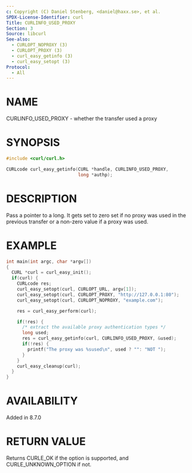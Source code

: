 ```yaml
---
c: Copyright (C) Daniel Stenberg, <daniel@haxx.se>, et al.
SPDX-License-Identifier: curl
Title: CURLINFO_USED_PROXY
Section: 3
Source: libcurl
See-also:
  - CURLOPT_NOPROXY (3)
  - CURLOPT_PROXY (3)
  - curl_easy_getinfo (3)
  - curl_easy_setopt (3)
Protocol:
  - All
---
```


# NAME

CURLINFO_USED_PROXY - whether the transfer used a proxy

# SYNOPSIS

~~~c
#include <curl/curl.h>

CURLcode curl_easy_getinfo(CURL *handle, CURLINFO_USED_PROXY,
                           long *authp);
~~~

# DESCRIPTION

Pass a pointer to a long. It gets set to zero set if no proxy was used in the
previous transfer or a non-zero value if a proxy was used.

# EXAMPLE

~~~c
int main(int argc, char *argv[])
{
  CURL *curl = curl_easy_init();
  if(curl) {
    CURLcode res;
    curl_easy_setopt(curl, CURLOPT_URL, argv[1]);
    curl_easy_setopt(curl, CURLOPT_PROXY, "http://127.0.0.1:80");
    curl_easy_setopt(curl, CURLOPT_NOPROXY, "example.com");

    res = curl_easy_perform(curl);

    if(!res) {
      /* extract the available proxy authentication types */
      long used;
      res = curl_easy_getinfo(curl, CURLINFO_USED_PROXY, &used);
      if(!res) {
        printf("The proxy was %sused\n", used ? "": "NOT ");
      }
    }
    curl_easy_cleanup(curl);
  }
}
~~~

# AVAILABILITY

Added in 8.7.0

# RETURN VALUE

Returns CURLE_OK if the option is supported, and CURLE_UNKNOWN_OPTION if not.
